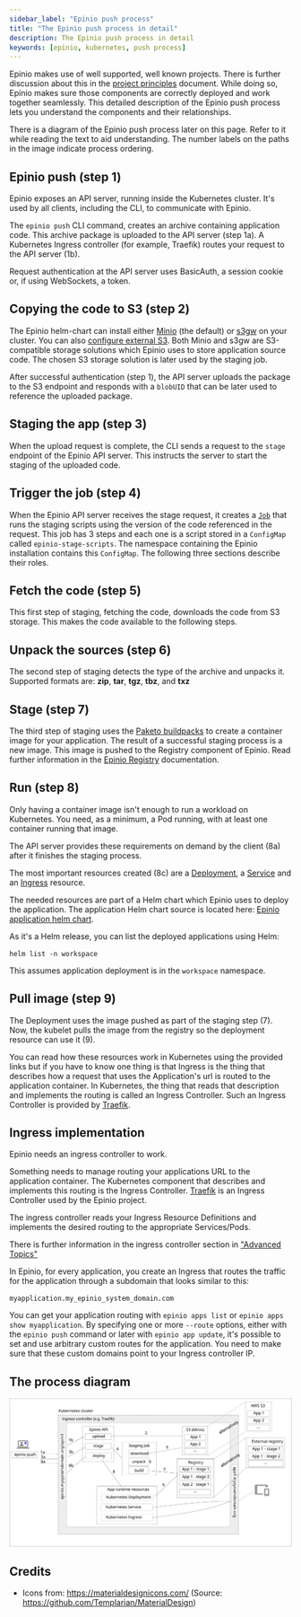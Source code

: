 ```yaml
---
sidebar_label: "Epinio push process"
title: "The Epinio push process in detail"
description: The Epinio push process in detail
keywords: [epinio, kubernetes, push process]
---
```


<head>
  <link rel="canonical" href="https://docs.epinio.io/explanations/detailed-push-process"/>
</head>

Epinio makes use of well supported, well known projects.
There is further discussion about this in the
[project principles](principles.md#guidelines-soft-principles) document.
While doing so, Epinio makes sure those components are correctly deployed and work together seamlessly.
This detailed description of the Epinio push process lets you understand the components and their relationships.

There is a diagram of the Epinio push process later on this page.
Refer to it while reading the text to aid understanding.
The number labels on the paths in the image indicate process ordering.

## Epinio push (step 1)

Epinio exposes an API server, running inside the Kubernetes cluster.
It's used by all clients, including the CLI, to communicate with Epinio.

The `epinio push` CLI command, creates an archive containing application code.
This archive package is uploaded to the API server (step 1a).
A Kubernetes Ingress controller (for example, Traefik) routes your request to the API server (1b).

Request authentication at the API server uses
BasicAuth, a session cookie or, if using WebSockets, a token.

## Copying the code to S3 (step 2)

The Epinio helm-chart can install either [Minio](https://min.io/) (the default)
or [s3gw](https://s3gw.io/) on your cluster.
You can also [configure external S3](../howtos/customization/setup_external_s3.md).
Both Minio and s3gw are S3-compatible storage solutions which Epinio uses to store application source code.
The chosen S3 storage solution is later used by the staging job.

After successful authentication (step 1),
the API server uploads the package to the S3 endpoint and
responds with a `blobUID` that can be later used to reference the uploaded package.

## Staging the app (step 3)

When the upload request is complete, the CLI sends a request to the `stage` endpoint of the Epinio API server.
This instructs the server to start the staging of the uploaded code.

## Trigger the job (step 4)

When the Epinio API server receives the stage request,
it creates a
[`Job`](https://kubernetes.io/docs/concepts/workloads/controllers/job/)
that runs the staging scripts using the version of the code referenced in the request.
This job has 3 steps and each one is a script stored in a `ConfigMap` called `epinio-stage-scripts`.
The namespace containing the Epinio installation contains this `ConfigMap`.
The following three sections describe their roles.

## Fetch the code (step 5)

This first step of staging, fetching the code, downloads the code from S3 storage.
This makes the code available to the following steps.

## Unpack the sources (step 6)

The second step of staging detects the type of the archive and unpacks it.
Supported formats are: **zip**, **tar**, **tgz**, **tbz**, and **txz**

## Stage (step 7)

The third step of staging uses the
[Paketo buildpacks](https://paketo.io/)
to create a container image for your application.
The result of a successful staging process is a new image.
This image is pushed to the Registry component of Epinio.
Read further information in the [Epinio Registry](../explanations/advanced.md#container-registry) documentation.

## Run (step 8)

Only having a container image isn't enough to run a workload on Kubernetes.
You need, as a minimum, a Pod running, with at least one container running that image.

The API server provides these requirements
on demand by the client (8a) after it finishes the staging process.

The most important resources created (8c) are a
[Deployment](https://kubernetes.io/docs/concepts/workloads/controllers/deployment/),
a [Service](https://kubernetes.io/docs/concepts/services-networking/service/) and an
[Ingress](https://kubernetes.io/docs/concepts/services-networking/ingress/) resource.

The needed resources are part of a Helm chart which Epinio uses to deploy the application.
The application Helm chart source is located here:
[Epinio application helm chart](https://github.com/epinio/helm-charts/tree/main/chart/application).

As it's a Helm release, you can list the deployed applications using Helm:

```console
helm list -n workspace
```

This assumes application deployment is in the `workspace` namespace.

## Pull image (step 9)

The Deployment uses the image pushed as part of the staging step (7).
Now, the kubelet pulls the image from the registry so the deployment resource can use it (9).

You can read how these resources work in Kubernetes using the provided links but if you have to know one thing is that Ingress is the thing that describes how a request that uses the Application's url is routed to the application container. In Kubernetes, the thing that reads that description and implements the routing is called an Ingress Controller. Such an Ingress Controller is provided by [Traefik](https://doc.traefik.io/traefik/providers/kubernetes-ingress/).

## Ingress implementation

Epinio needs an ingress controller to work.

Something needs to manage routing your applications URL to the application container.
The Kubernetes component that describes and implements this routing is the Ingress Controller. [Traefik](https://doc.traefik.io/traefik/providers/kubernetes-ingress/) is an Ingress Controller used by the Epinio project.

The ingress controller reads your Ingress Resource Definitions and implements the desired routing to the appropriate Services/Pods.

There is further information in the ingress controller section in ["Advanced Topics"](./advanced.md#ingress-controller)

In Epinio, for every application, you create an Ingress that routes the traffic for the application through a subdomain that looks similar to this:

```console
myapplication.my_epinio_system_domain.com
```

You can get your application routing with `epinio apps list` or `epinio apps show myapplication`.
By specifying one or more `--route` options, either with the `epinio push` command or later with `epinio app update`,
it's possible to set and use arbitrary custom routes for the application.
You need to make sure that these custom domains point to your Ingress controller IP.

## The process diagram

![epinio-push-detailed](epinio-push-detailed.svg?raw=true "Epinio push")

## Credits

- Icons from: https://materialdesignicons.com/ (Source: https://github.com/Templarian/MaterialDesign)
